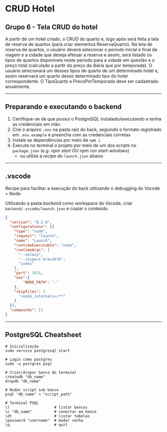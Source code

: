 # CRUD Hotel

## Grupo 6 - Tela CRUD do hotel
A partir de um hotel criado, o CRUD do quarto e, logo após será feita a tela de reserva de quartos (para criar elementos ReservaQuarto). Na tela de reserva de quartos, o usuário deverá selecionar o período inicial e final da viagem e a cidade que deseja efetuar a reserva e assim, será listado os tipos de quartos disponíveis neste período para a cidade em questão e o preço total (calculado a partir do preço da diária que por temporada). O usuário selecionará um desses tipos de quarto de um determinado hotel e, assim reservará um quarto desse determinado tipo do hotel correspondente. O TipoQuarto e PrecoPorTemporada deve ser cadastrado anualmente.

---

## Preparando e executando o backend
1. Certifique-se de que possui o PostgreSQL instalado/executando e tenha as credenciais em mão.
2. Crie o arquivo `.env` na pasta raíz do back, seguindo o formato registrado em `.env.example` e preencha com as credenciais corretas
3. Instale as dependências por meio de `npm i`
4. Execute no terminal o projeto por meio de um dos scripts no `package.json` (*e.g. npm start OU npm run start-windows*)
    - ou utilize a *recipe* do `launch.json` abaixo 

---

## .vscode
Recipe para facilitar a execução do back utilizando o debugging do Vscode + Node.

Utilizando a pasta *backend* como workspace do Vscode, criar `backend/.vscode/launch.json` e copiar o conteúdo.
``` json
{
  "version": "0.2.0",
  "configurations": [{
    "type": "node",
    "request": "launch",
    "name": "Launch",
    "runtimeExecutable": "node",
    "runtimeArgs": [
      "--nolazy",
      "--inspect-brk=3676",
      "index"
    ],
    "port": 3676,
    "env":{
        "NODE_PATH": "."
    },
    "skipFiles": [
      "<node_internals>/**"
    ]
  }],
  "compounds": []
}
```

---

## PostgreSQL Cheatsheet
``` shell
# Inicialização
sudo service postgresql start

# Login como postgres
sudo -u postgres psql

# Criar/dropar banco do terminal
createdb "db_name"
dropdb "db_name"

# Rodar script sob banco
psql "db_name" < "script_path"

# Terminal PSQL
\l                    # listar bancos
\c "db_name"          # conectar em banco
\dt                   # listar tabelas
\password "username"  # mudar senha
\q                    # quit
```
